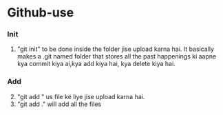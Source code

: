 # Github-use
### Init
1. "git init" to be done inside the folder jise upload karna hai.
     It basically makes a .git named folder that stores all the past happenings ki aapne kya commit kiya ai,kya add kiya hai, kya delete kiya hai.
          
### Add
2. "git add <filename>" us file ke liye jise upload karna hai.
3. "git add ." will add all the files
